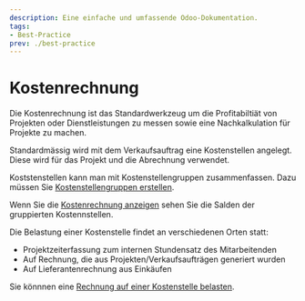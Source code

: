 ```yaml
---
description: Eine einfache und umfassende Odoo-Dokumentation.
tags:
- Best-Practice
prev: ./best-practice
---
```

# Kostenrechnung

Die Kostenrechnung ist das Standardwerkzeug um die Profitabiltiät von Projekten oder Dienstleistungen zu messen sowie eine Nachkalkulation für Projekte zu machen.

Standardmässig wird mit dem Verkaufsauftrag eine Kostenstellen angelegt. Diese wird für das Projekt und die Abrechnung verwendet.
 
Koststenstellen kann man mit Kostenstellengruppen zusammenfassen. Dazu müssen Sie [Kostenstellengruppen erstellen](Finance%20Analytic%20Accounting.md#Kostenstellengruppen%20erstellen).
 
Wenn Sie die [Kostenrechnung anzeigen](Finance%20Analytic%20Accounting.md#Kostenrechnung%20anzeigen) sehen Sie die Salden der gruppierten Kostennstellen.

Die Belastung einer Kostenstelle findet an verschiedenen Orten statt:
* Projektzeiterfassung zum internen Stundensatz des Mitarbeitenden
* Auf Rechnung, die aus Projekten/Verkaufsaufträgen generiert wurden
* Auf Lieferantenrechnung aus Einkäufen

Sie könnnen eine [Rechnung auf einer Kostenstelle belasten](Finance%20Payments.md#Rechnung%20auf%20Kostenstelle%20belasten).